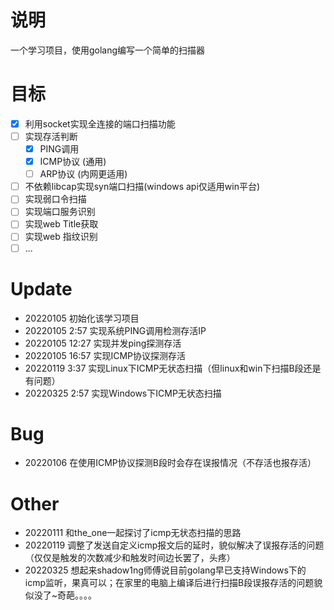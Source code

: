 # 说明
一个学习项目，使用golang编写一个简单的扫描器

# 目标
- [x]  利用socket实现全连接的端口扫描功能
- [ ]  实现存活判断
    - [X]  PING调用
    - [X]  ICMP协议 (通用)
    - [ ]  ARP协议  (内网更适用)
- [ ]  不依赖libcap实现syn端口扫描(windows api仅适用win平台)
- [ ]  实现弱口令扫描
- [ ]  实现端口服务识别
- [ ]  实现web Title获取
- [ ]  实现web 指纹识别
- [ ]  ...

# Update
- 20220105 初始化该学习项目
- 20220105 2:57 实现系统PING调用检测存活IP
- 20220105 12:27 实现并发ping探测存活
- 20220105 16:57 实现ICMP协议探测存活
- 20220119 3:37  实现Linux下ICMP无状态扫描（但linux和win下扫描B段还是有问题）
- 20220325 2:57  实现Windows下ICMP无状态扫描

# Bug
- 20220106 在使用ICMP协议探测B段时会存在误报情况（不存活也报存活）

# Other
- 20220111 和the_one一起探讨了icmp无状态扫描的思路
- 20220119 调整了发送自定义icmp报文后的延时，貌似解决了误报存活的问题（仅仅是触发的次数减少和触发时间边长罢了，头疼）
- 20220325 想起来shadow1ng师傅说目前golang早已支持Windows下的icmp监听，果真可以；在家里的电脑上编译后进行扫描B段误报存活的问题貌似没了~奇葩。。。。